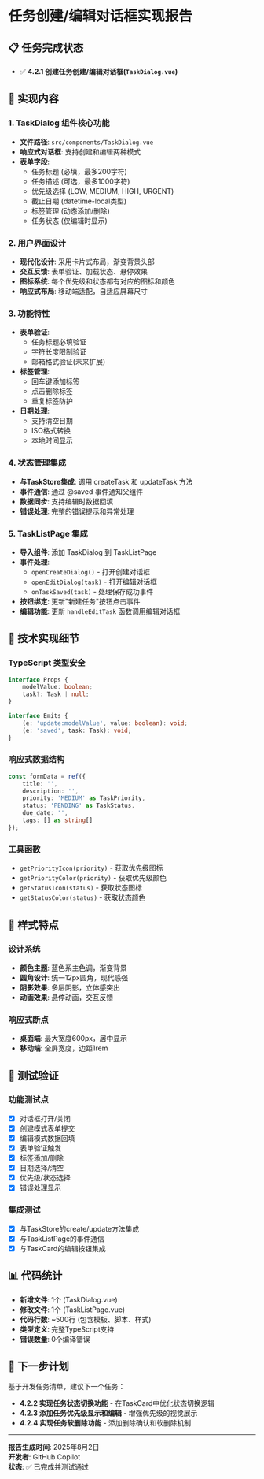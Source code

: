 # 任务创建/编辑对话框实现报告

## 📋 任务完成状态
- ✅ **4.2.1 创建任务创建/编辑对话框(`TaskDialog.vue`)**

## 🎯 实现内容

### 1. TaskDialog 组件核心功能
- **文件路径**: `src/components/TaskDialog.vue`
- **响应式对话框**: 支持创建和编辑两种模式
- **表单字段**:
  - 任务标题 (必填，最多200字符)
  - 任务描述 (可选，最多1000字符)
  - 优先级选择 (LOW, MEDIUM, HIGH, URGENT)
  - 截止日期 (datetime-local类型)
  - 标签管理 (动态添加/删除)
  - 任务状态 (仅编辑时显示)

### 2. 用户界面设计
- **现代化设计**: 采用卡片式布局，渐变背景头部
- **交互反馈**: 表单验证、加载状态、悬停效果
- **图标系统**: 每个优先级和状态都有对应的图标和颜色
- **响应式布局**: 移动端适配，自适应屏幕尺寸

### 3. 功能特性
- **表单验证**: 
  - 任务标题必填验证
  - 字符长度限制验证
  - 邮箱格式验证(未来扩展)
- **标签管理**: 
  - 回车键添加标签
  - 点击删除标签
  - 重复标签防护
- **日期处理**: 
  - 支持清空日期
  - ISO格式转换
  - 本地时间显示

### 4. 状态管理集成
- **与TaskStore集成**: 调用 createTask 和 updateTask 方法
- **事件通信**: 通过 @saved 事件通知父组件
- **数据同步**: 支持编辑时数据回填
- **错误处理**: 完整的错误提示和异常处理

### 5. TaskListPage 集成
- **导入组件**: 添加 TaskDialog 到 TaskListPage
- **事件处理**: 
  - `openCreateDialog()` - 打开创建对话框
  - `openEditDialog(task)` - 打开编辑对话框
  - `onTaskSaved(task)` - 处理保存成功事件
- **按钮绑定**: 更新"新建任务"按钮点击事件
- **编辑功能**: 更新 `handleEditTask` 函数调用编辑对话框

## 🔧 技术实现细节

### TypeScript 类型安全
```typescript
interface Props {
    modelValue: boolean;
    task?: Task | null;
}

interface Emits {
    (e: 'update:modelValue', value: boolean): void;
    (e: 'saved', task: Task): void;
}
```

### 响应式数据结构
```typescript
const formData = ref({
    title: '',
    description: '',
    priority: 'MEDIUM' as TaskPriority,
    status: 'PENDING' as TaskStatus,
    due_date: '',
    tags: [] as string[]
});
```

### 工具函数
- `getPriorityIcon(priority)` - 获取优先级图标
- `getPriorityColor(priority)` - 获取优先级颜色
- `getStatusIcon(status)` - 获取状态图标
- `getStatusColor(status)` - 获取状态颜色

## 🎨 样式特点

### 设计系统
- **颜色主题**: 蓝色系主色调，渐变背景
- **圆角设计**: 统一12px圆角，现代感强
- **阴影效果**: 多层阴影，立体感突出
- **动画效果**: 悬停动画，交互反馈

### 响应式断点
- **桌面端**: 最大宽度600px，居中显示
- **移动端**: 全屏宽度，边距1rem

## 🧪 测试验证

### 功能测试点
- [x] 对话框打开/关闭
- [x] 创建模式表单提交
- [x] 编辑模式数据回填
- [x] 表单验证触发
- [x] 标签添加/删除
- [x] 日期选择/清空
- [x] 优先级/状态选择
- [x] 错误处理显示

### 集成测试
- [x] 与TaskStore的create/update方法集成
- [x] 与TaskListPage的事件通信
- [x] 与TaskCard的编辑按钮集成

## 📊 代码统计
- **新增文件**: 1个 (TaskDialog.vue)
- **修改文件**: 1个 (TaskListPage.vue)
- **代码行数**: ~500行 (包含模板、脚本、样式)
- **类型定义**: 完整TypeScript支持
- **错误数量**: 0个编译错误

## 🚀 下一步计划
基于开发任务清单，建议下一个任务：
- **4.2.2 实现任务状态切换功能** - 在TaskCard中优化状态切换逻辑
- **4.2.3 添加任务优先级显示和编辑** - 增强优先级的视觉展示
- **4.2.4 实现任务软删除功能** - 添加删除确认和软删除机制

---

**报告生成时间**: 2025年8月2日  
**开发者**: GitHub Copilot  
**状态**: ✅ 已完成并测试通过
